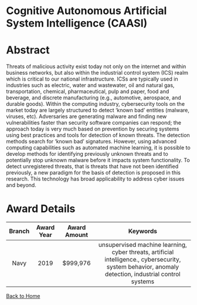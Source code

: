 
Cognitive Autonomous Artificial System Intelligence (CAASI)
===========================================================

# Abstract


Threats of malicious activity exist today not only on the internet and within business networks, but also within the industrial control system (ICS) realm which is critical to our national infrastructure. ICSs are typically used in industries such as electric, water and wastewater, oil and natural gas, transportation, chemical, pharmaceutical, pulp and paper, food and beverage, and discrete manufacturing (e.g., automotive, aerospace, and durable goods). Within the computing industry, cybersecurity tools on the market today are largely structured to detect ‘known bad’ entities (malware, viruses, etc). Adversaries are generating malware and finding new vulnerabilities faster than security software companies can respond; the approach today is very much based on prevention by securing systems using best practices and tools for detection of known threats. The detection methods search for ‘known bad’ signatures. However, using advanced computing capabilities such as automated machine learning, it is possible to develop methods for identifying previously unknown threats and to potentially stop unknown malware before it impacts system functionality. To detect unregistered threats, that is threats that have not been identified previously, a new paradigm for the basis of detection is proposed in this research. This technology has broad applicability to address cyber issues and beyond.  

# Award Details

|Branch|Award Year|Award Amount|Keywords|
| :---: | :---: | :---: | :---: |
|Navy|2019|$999,976|unsupervised machine learning, cyber threats, artificial intelligence., cybersecurity, system behavior, anomaly detection, industrial control systems|
  
  


[Back to Home](https://github.com/chrischow/dod_sbir_awards#1905)
